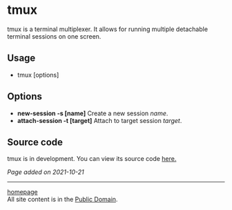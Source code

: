 # tmux
tmux is a terminal multiplexer. It allows for running multiple detachable terminal sessions on one screen.

## Usage
- tmux [options]

## Options
- **new-session -s [name]** Create a new session *name*.
- **attach-session -t [target]** Attach to target session *target*.

## Source code
tmux is in development. You can view its source code [here.](https://github.com/tmux/tmux)

*Page added on 2021-10-21*

---

[homepage](../index.html)\
All site content is in the [Public Domain](http://unlicense.org/).

